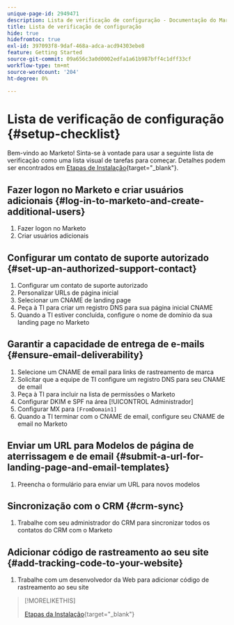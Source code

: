 ```yaml
---
unique-page-id: 2949471
description: Lista de verificação de configuração - Documentação do Marketo - Documentação do produto
title: Lista de verificação de configuração
hide: true
hidefromtoc: true
exl-id: 397093f8-9daf-468a-adca-acd94303ebe8
feature: Getting Started
source-git-commit: 09a656c3a0d0002edfa1a61b987bff4c1dff33cf
workflow-type: tm+mt
source-wordcount: '204'
ht-degree: 0%

---
```


# Lista de verificação de configuração {#setup-checklist}

Bem-vindo ao Marketo! Sinta-se à vontade para usar a seguinte lista de verificação como uma lista visual de tarefas para começar. Detalhes podem ser encontrados em [Etapas de Instalação](/help/marketo/getting-started/initial-setup/setup-steps.md){target="_blank"}.

## Fazer logon no Marketo e criar usuários adicionais {#log-in-to-marketo-and-create-additional-users}

1. Fazer logon no Marketo
1. Criar usuários adicionais

## Configurar um contato de suporte autorizado {#set-up-an-authorized-support-contact}

1. Configurar um contato de suporte autorizado
1. Personalizar URLs de página inicial
1. Selecionar um CNAME de landing page
1. Peça à TI para criar um registro DNS para sua página inicial CNAME
1. Quando a TI estiver concluída, configure o nome de domínio da sua landing page no Marketo

## Garantir a capacidade de entrega de e-mails {#ensure-email-deliverability}

1. Selecione um CNAME de email para links de rastreamento de marca
1. Solicitar que a equipe de TI configure um registro DNS para seu CNAME de email
1. Peça à TI para incluir na lista de permissões o Marketo
1. Configurar DKIM e SPF na área [!UICONTROL Administrador]
1. Configurar MX para `[FromDomain1]`
1. Quando a TI terminar com o CNAME de email, configure seu CNAME de email no Marketo

## Enviar um URL para Modelos de página de aterrissagem e de email {#submit-a-url-for-landing-page-and-email-templates}

1. Preencha o formulário para enviar um URL para novos modelos

## Sincronização com o CRM {#crm-sync}

1. Trabalhe com seu administrador do CRM para sincronizar todos os contatos do CRM com o Marketo

## Adicionar código de rastreamento ao seu site {#add-tracking-code-to-your-website}

1. Trabalhe com um desenvolvedor da Web para adicionar código de rastreamento ao seu site

>[!MORELIKETHIS]
>
>[Etapas da Instalação](/help/marketo/getting-started/initial-setup/setup-steps.md){target="_blank"}
